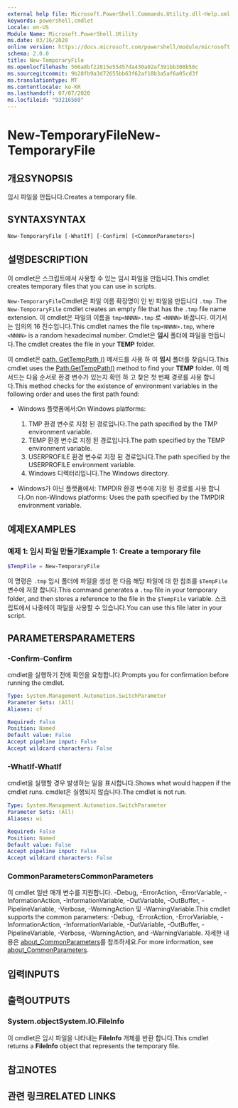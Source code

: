```yaml
---
external help file: Microsoft.PowerShell.Commands.Utility.dll-Help.xml
keywords: powershell,cmdlet
Locale: en-US
Module Name: Microsoft.PowerShell.Utility
ms.date: 03/16/2020
online version: https://docs.microsoft.com/powershell/module/microsoft.powershell.utility/new-temporaryfile?view=powershell-6&WT.mc_id=ps-gethelp
schema: 2.0.0
title: New-TemporaryFile
ms.openlocfilehash: 566a8bf22815e55457da430a02af391bb308b50c
ms.sourcegitcommit: 9b28fb9a3d72655bb63f62af18b3a5af6a05cd3f
ms.translationtype: MT
ms.contentlocale: ko-KR
ms.lasthandoff: 07/07/2020
ms.locfileid: "93216569"
---
```

# <span data-ttu-id="65fc0-103">New-TemporaryFile</span><span class="sxs-lookup"><span data-stu-id="65fc0-103">New-TemporaryFile</span></span>

## <span data-ttu-id="65fc0-104">개요</span><span class="sxs-lookup"><span data-stu-id="65fc0-104">SYNOPSIS</span></span>
<span data-ttu-id="65fc0-105">임시 파일을 만듭니다.</span><span class="sxs-lookup"><span data-stu-id="65fc0-105">Creates a temporary file.</span></span>

## <span data-ttu-id="65fc0-106">SYNTAX</span><span class="sxs-lookup"><span data-stu-id="65fc0-106">SYNTAX</span></span>

```
New-TemporaryFile [-WhatIf] [-Confirm] [<CommonParameters>]
```

## <span data-ttu-id="65fc0-107">설명</span><span class="sxs-lookup"><span data-stu-id="65fc0-107">DESCRIPTION</span></span>

<span data-ttu-id="65fc0-108">이 cmdlet은 스크립트에서 사용할 수 있는 임시 파일을 만듭니다.</span><span class="sxs-lookup"><span data-stu-id="65fc0-108">This cmdlet creates temporary files that you can use in scripts.</span></span>

<span data-ttu-id="65fc0-109">`New-TemporaryFile`Cmdlet은 파일 이름 확장명이 인 빈 파일을 만듭니다 `.tmp` .</span><span class="sxs-lookup"><span data-stu-id="65fc0-109">The `New-TemporaryFile` cmdlet creates an empty file that has the `.tmp` file name extension.</span></span>
<span data-ttu-id="65fc0-110">이 cmdlet은 파일의 이름을 `tmp<NNNN>.tmp` 로 `<NNNN>` 바꿉니다. 여기서는 임의의 16 진수입니다.</span><span class="sxs-lookup"><span data-stu-id="65fc0-110">This cmdlet names the file `tmp<NNNN>.tmp`, where `<NNNN>` is a random hexadecimal number.</span></span>
<span data-ttu-id="65fc0-111">Cmdlet은 **임시** 폴더에 파일을 만듭니다.</span><span class="sxs-lookup"><span data-stu-id="65fc0-111">The cmdlet creates the file in your **TEMP** folder.</span></span>

<span data-ttu-id="65fc0-112">이 cmdlet은 [path. GetTempPath ()](/dotnet/api/system.io.path.gettemppath) 메서드를 사용 하 여 **임시** 폴더를 찾습니다.</span><span class="sxs-lookup"><span data-stu-id="65fc0-112">This cmdlet uses the [Path.GetTempPath()](/dotnet/api/system.io.path.gettemppath) method to find your **TEMP** folder.</span></span> <span data-ttu-id="65fc0-113">이 메서드는 다음 순서로 환경 변수가 있는지 확인 하 고 찾은 첫 번째 경로를 사용 합니다.</span><span class="sxs-lookup"><span data-stu-id="65fc0-113">This method checks for the existence of environment variables in the following order and uses the first path found:</span></span>

- <span data-ttu-id="65fc0-114">Windows 플랫폼에서:</span><span class="sxs-lookup"><span data-stu-id="65fc0-114">On Windows platforms:</span></span>

  1. <span data-ttu-id="65fc0-115">TMP 환경 변수로 지정 된 경로입니다.</span><span class="sxs-lookup"><span data-stu-id="65fc0-115">The path specified by the TMP environment variable.</span></span>
  1. <span data-ttu-id="65fc0-116">TEMP 환경 변수로 지정 된 경로입니다.</span><span class="sxs-lookup"><span data-stu-id="65fc0-116">The path specified by the TEMP environment variable.</span></span>
  1. <span data-ttu-id="65fc0-117">USERPROFILE 환경 변수로 지정 된 경로입니다.</span><span class="sxs-lookup"><span data-stu-id="65fc0-117">The path specified by the USERPROFILE environment variable.</span></span>
  1. <span data-ttu-id="65fc0-118">Windows 디렉터리입니다.</span><span class="sxs-lookup"><span data-stu-id="65fc0-118">The Windows directory.</span></span>

- <span data-ttu-id="65fc0-119">Windows가 아닌 플랫폼에서: TMPDIR 환경 변수에 지정 된 경로를 사용 합니다.</span><span class="sxs-lookup"><span data-stu-id="65fc0-119">On non-Windows platforms: Uses the path specified by the TMPDIR environment variable.</span></span>

## <span data-ttu-id="65fc0-120">예제</span><span class="sxs-lookup"><span data-stu-id="65fc0-120">EXAMPLES</span></span>

### <span data-ttu-id="65fc0-121">예제 1: 임시 파일 만들기</span><span class="sxs-lookup"><span data-stu-id="65fc0-121">Example 1: Create a temporary file</span></span>

```powershell
$TempFile = New-TemporaryFile
```

<span data-ttu-id="65fc0-122">이 명령은 `.tmp` 임시 폴더에 파일을 생성 한 다음 해당 파일에 대 한 참조를 `$TempFile` 변수에 저장 합니다.</span><span class="sxs-lookup"><span data-stu-id="65fc0-122">This command generates a `.tmp` file in your temporary folder, and then stores a reference to the file in the `$TempFile` variable.</span></span> <span data-ttu-id="65fc0-123">스크립트에서 나중에이 파일을 사용할 수 있습니다.</span><span class="sxs-lookup"><span data-stu-id="65fc0-123">You can use this file later in your script.</span></span>

## <span data-ttu-id="65fc0-124">PARAMETERS</span><span class="sxs-lookup"><span data-stu-id="65fc0-124">PARAMETERS</span></span>

### <span data-ttu-id="65fc0-125">-Confirm</span><span class="sxs-lookup"><span data-stu-id="65fc0-125">-Confirm</span></span>

<span data-ttu-id="65fc0-126">cmdlet을 실행하기 전에 확인을 요청합니다.</span><span class="sxs-lookup"><span data-stu-id="65fc0-126">Prompts you for confirmation before running the cmdlet.</span></span>

```yaml
Type: System.Management.Automation.SwitchParameter
Parameter Sets: (All)
Aliases: cf

Required: False
Position: Named
Default value: False
Accept pipeline input: False
Accept wildcard characters: False
```

### <span data-ttu-id="65fc0-127">-WhatIf</span><span class="sxs-lookup"><span data-stu-id="65fc0-127">-WhatIf</span></span>

<span data-ttu-id="65fc0-128">cmdlet을 실행할 경우 발생하는 일을 표시합니다.</span><span class="sxs-lookup"><span data-stu-id="65fc0-128">Shows what would happen if the cmdlet runs.</span></span>
<span data-ttu-id="65fc0-129">cmdlet은 실행되지 않습니다.</span><span class="sxs-lookup"><span data-stu-id="65fc0-129">The cmdlet is not run.</span></span>

```yaml
Type: System.Management.Automation.SwitchParameter
Parameter Sets: (All)
Aliases: wi

Required: False
Position: Named
Default value: False
Accept pipeline input: False
Accept wildcard characters: False
```

### <span data-ttu-id="65fc0-130">CommonParameters</span><span class="sxs-lookup"><span data-stu-id="65fc0-130">CommonParameters</span></span>

<span data-ttu-id="65fc0-131">이 cmdlet 일반 매개 변수를 지원합니다. -Debug, -ErrorAction, -ErrorVariable, -InformationAction, -InformationVariable, -OutVariable, -OutBuffer, -PipelineVariable, -Verbose, -WarningAction 및 -WarningVariable.</span><span class="sxs-lookup"><span data-stu-id="65fc0-131">This cmdlet supports the common parameters: -Debug, -ErrorAction, -ErrorVariable, -InformationAction, -InformationVariable, -OutVariable, -OutBuffer, -PipelineVariable, -Verbose, -WarningAction, and -WarningVariable.</span></span> <span data-ttu-id="65fc0-132">자세한 내용은 [about_CommonParameters](../Microsoft.PowerShell.Core/About/about_CommonParameters.md)를 참조하세요.</span><span class="sxs-lookup"><span data-stu-id="65fc0-132">For more information, see [about_CommonParameters](../Microsoft.PowerShell.Core/About/about_CommonParameters.md).</span></span>

## <span data-ttu-id="65fc0-133">입력</span><span class="sxs-lookup"><span data-stu-id="65fc0-133">INPUTS</span></span>

## <span data-ttu-id="65fc0-134">출력</span><span class="sxs-lookup"><span data-stu-id="65fc0-134">OUTPUTS</span></span>

### <span data-ttu-id="65fc0-135">System.object</span><span class="sxs-lookup"><span data-stu-id="65fc0-135">System.IO.FileInfo</span></span>

<span data-ttu-id="65fc0-136">이 cmdlet은 임시 파일을 나타내는 **FileInfo** 개체를 반환 합니다.</span><span class="sxs-lookup"><span data-stu-id="65fc0-136">This cmdlet returns a **FileInfo** object that represents the temporary file.</span></span>

## <span data-ttu-id="65fc0-137">참고</span><span class="sxs-lookup"><span data-stu-id="65fc0-137">NOTES</span></span>

## <span data-ttu-id="65fc0-138">관련 링크</span><span class="sxs-lookup"><span data-stu-id="65fc0-138">RELATED LINKS</span></span>
